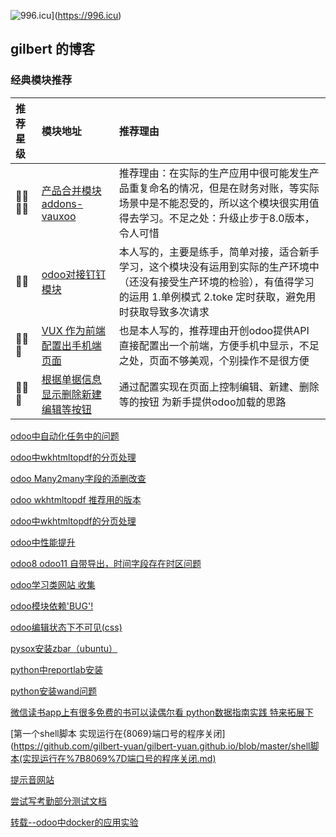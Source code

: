 ![996.icu](https://img.shields.io/badge/link-996.icu-red.svg)](https://996.icu)
## gilbert 的博客

### 经典模块推荐
|  推荐星级   |  模块地址    |   推荐理由  |
|:---|:----|:-----|
|🌟🌟🌟🌟  |[产品合并模块addons-vauxoo ](https://github.com/Vauxoo/addons-vauxoo/tree/8.0/product_do_merge)| 推荐理由：在实际的生产应用中很可能发生产品重复命名的情况，但是在财务对账，等实际场景中是不能忍受的，所以这个模块很实用值得去学习。不足之处：升级止步于8.0版本，令人可惜|
|🌟🌟|[odoo对接钉钉模块](https://github.com/gilbert-yuan/odoo_dingding)|本人写的，主要是练手，简单对接，适合新手学习，这个模块没有运用到实际的生产环境中（还没有接受生产环境的检验），有值得学习的运用 1.单例模式 2.toke 定时获取，避免用时获取导致多次请求|
|🌟🌟🌟|[VUX 作为前端配置出手机端页面](https://github.com/gilbert-yuan/odoo_mobile)| 也是本人写的，推荐理由开创odoo提供API 直接配置出一个前端，方便手机中显示，不足之处，页面不够美观，个别操作不是很方便|
|🌟🌟🌟|[根据单据信息显示删除新建编辑等按钮](https://github.com/gilbert-yuan/odoo_patch)| 通过配置实现在页面上控制编辑、新建、删除等的按钮 为新手提供odoo加载的思路|


[odoo中自动化任务中的问题](https://github.com/gilbert-yuan/gilbert-yuan.github.io/blob/master/odoo中自动化任务中的问题.md)

[odoo中wkhtmltopdf的分页处理](https://github.com/gilbert-yuan/gilbert-yuan.github.io/blob/master/odoo%E4%B8%ADwkhtmltopdf%E7%9A%84%E5%88%86%E9%A1%B5%E5%A4%84%E7%90%86.md)

[odoo Many2many字段的添删改查](https://github.com/gilbert-yuan/gilbert-yuan.github.io/blob/master/odoo%20Many2many字段的添删改查.md)

[odoo wkhtmltopdf 推荐用的版本](https://github.com/gilbert-yuan/gilbert-yuan.github.io/blob/master/odoo%20wkhtmltopdf推荐用的版本.md)

[odoo中wkhtmltopdf的分页处理](https://github.com/gilbert-yuan/gilbert-yuan.github.io/blob/master/odoo中wkhtmltopdf的分页处理.md)

[odoo中性能提升](https://github.com/gilbert-yuan/gilbert-yuan.github.io/blob/master/odoo中性能提升.md)

[odoo8 odoo11 自带导出，时间字段存在时区问题](https://github.com/gilbert-yuan/gilbert-yuan.github.io/blob/master/odoo8和odoo11自带导出时间时区问题.md)

[odoo学习类网站 收集](https://github.com/gilbert-yuan/gilbert-yuan.github.io/blob/master/odoo学习类网站收集.md)

[odoo模块依赖'BUG'!](https://github.com/gilbert-yuan/gilbert-yuan.github.io/blob/master/odoo模块依赖的问题.md)

[odoo编辑状态下不可见(css)](https://github.com/gilbert-yuan/gilbert-yuan.github.io/blob/master/odoo编辑状态下不可见.md)

[pysox安装zbar（ubuntu）](https://github.com/gilbert-yuan/gilbert-yuan.github.io/blob/master/pyso和zbar(ubuntu).md)

[python中reportlab安装](https://github.com/gilbert-yuan/gilbert-yuan.github.io/blob/master/python中reportlab安装)

[python安装wand问题](https://github.com/gilbert-yuan/gilbert-yuan.github.io/blob/master/python安装wand问题.md)

[微信读书app上有很多免费的书可以读偶尔看 python数据指南实践 特来拓展下](https://github.com/gilbert-yuan/gilbert-yuan.github.io/blob/master/python数据指南实践-小例子.md)

[第一个shell脚本 实现运行在{8069}端口号的程序关闭](https://github.com/gilbert-yuan/gilbert-yuan.github.io/blob/master/shell脚本(实现运行在%7B8069%7D端口号的程序关闭.md)

[提示音网站](https://github.com/gilbert-yuan/gilbert-yuan.github.io/blob/master/提示音网站.md)

[尝试写考勤部分测试文档](https://github.com/gilbert-yuan/gilbert-yuan.github.io/blob/master/测试文档.md)

[转载--odoo中docker的应用实验](https://github.com/gilbert-yuan/gilbert-yuan.github.io/blob/master/转载-odoo中docker的应用实验.md)

